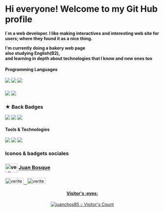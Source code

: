 



<h1>Hi everyone! Welcome to my Git Hub profile </h1>



<h4> I´m a web developer. I like making interactives and interesting web site for users; where they found it as a nice thing.
  
I'm currently doing a bakery web page </br>
also studying English(B2),</br> 
and learning in depth about technologies that I know and new ones too</h4>



<h4>Programming Languages</h4>
<p>
  <img src="https://img.shields.io/badge/JavaScript-F7DF1E?style=for-the-badge&logo=javascript&logoColor=black">
   <img src="https://img.shields.io/badge/HTML5-E34F26?style=for-the-badge&logo=html5&logoColor=white">
  <img src="https://img.shields.io/badge/CSS3-1572B6?style=for-the-badge&logo=css3&logoColor=white">

</p>

<h3>
    <img src="https://img.shields.io/badge/React-20232A?style=for-the-badge&logo=react&logoColor=61DAFB"/>
    <img src="https://img.shields.io/badge/Redux-593D88?style=for-the-badge&logo=redux&logoColor=white"/>
</h3> 
<p>
 

</p>

<h3>
 ★  Back Badges
</h3> 
<p>
  <img src="https://img.shields.io/badge/Node.js-339933?style=for-the-badge&logo=nodedotjs&logoColor=white">
  <img src="https://img.shields.io/badge/Express.js-000000?style=for-the-badge&logo=express&logoColor=white">
  <img src="https://img.shields.io/badge/PostgresSql-005C84?style=for-the-badge&logo=postgresSql&logoColor=white">
  

</p>

<h4>Tools & Technologies</h4>
<p>
  <img src="https://img.shields.io/badge/Git-F05032?style=for-the-badge&logo=git&logoColor=white">
  <img src="https://img.shields.io/badge/GitHub-100000?style=for-the-badge&logo=github&logoColor=white">
  <img src="https://img.shields.io/badge/Postman-FF6C37?style=for-the-badge&logo=Postman&logoColor=white">

</p>


### Iconos & badgets sociales

### <a href="https://www.instagram.com/bosque.j/" target="blank"><img align="center" src="https://raw.githubusercontent.com/rahuldkjain/github-profile-readme-generator/master/src/images/icons/Social/instagram.svg" alt="veritechie" height="30" width="40" /></a>  <a href="https://www.instagram.com/bosque.j/" target="_blank">Juan Bosque</a>
 <a href="https://www.instagram.com/bosque.j/?hl=es" target="_blank"></a>
 
 
 <span >
<a href="https://www.linkedin.com/in/juan-bosque/" ><img alt="veritechie" height="20" width="60"  src="https://img.shields.io/badge/LinkedIn-0077B5?style=for-the-badge&logo=linkedin&logoColor=white"> &nbsp;
<a href="mailto:juan_bosque@hotmail.com" ><img alt="veritechie" height="20" width="60"  src="https://img.shields.io/badge/hotmail-0077B5?style=for-the-badge&logo=Hotmail&logoColor=white">
</span>

  </br>
<h4 align="center">Visitor's :eyes:</h4>

<p align="center"><img src="https://profile-counter.glitch.me/{juanchos85}/count.svg" alt="juanchos85 :: Visitor's Count" /></p>


<!--
**juanchos85/juanchos85** is a ✨ _special_ ✨ repository because its `README.md` (this file) appears on your GitHub profile.

Here are some ideas to get you started:

- 🔭 I’m currently working on ...
- 🌱 I’m currently learning ...
- 👯 I’m looking to collaborate on ...
- 🤔 I’m looking for help with ...
- 💬 Ask me about ...
- 📫 How to reach me: ...
- 😄 Pronouns: ...
- ⚡ Fun fact: ...
-->
